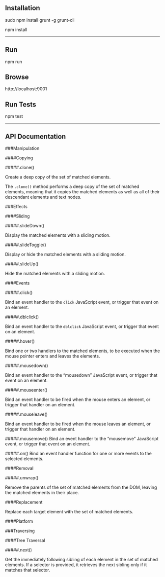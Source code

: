 ## Installation

sudo npm install grunt -g grunt-cli

npm install

---

## Run

npm run

## Browse

http://localhost:9001

## Run Tests

npm test

---

## API Documentation

###Manipulation

####Copying

#####.clone()

Create a deep copy of the set of matched elements.

The `.clone()` method performs a deep copy of the set of matched elements, meaning that it copies the matched elements as well as all of their descendant elements and text nodes.

###Effects

####Sliding

#####.slideDown()

Display the matched elements with a sliding motion.

#####.slideToggle()

Display or hide the matched elements with a sliding motion.

#####.slideUp()

Hide the matched elements with a sliding motion.

####Events

#####.click()

Bind an event handler to the `click` JavaScript event, or trigger that event on an element.

#####.dblclick()

Bind an event handler to the `dblclick` JavaScript event, or trigger that event on an element.

#####.hover()

Bind one or two handlers to the matched elements, to be executed when the mouse pointer enters and leaves the elements.

#####.mousedown()

Bind an event handler to the “mousedown” JavaScript event, or trigger that event on an element.

#####.mouseenter()

Bind an event handler to be fired when the mouse enters an element, or trigger that handler on an element.

#####.mouseleave()

Bind an event handler to be fired when the mouse leaves an element, or trigger that handler on an element.

#####.mousemove()
Bind an event handler to the “mousemove” JavaScript event, or trigger that event on an element.

#####.on()
Bind an event handler function for one or more events to the selected elements.

####Removal

#####.unwrap()

Remove the parents of the set of matched elements from the DOM, leaving the matched elements in their place.

####Replacement

Replace each target element with the set of matched elements.

####Platform

###Traversing

####Tree Traversal

#####.next()

Get the immediately following sibling of each element in the set of matched elements. If a selector is provided, it retrieves the next sibling only if it matches that selector.
